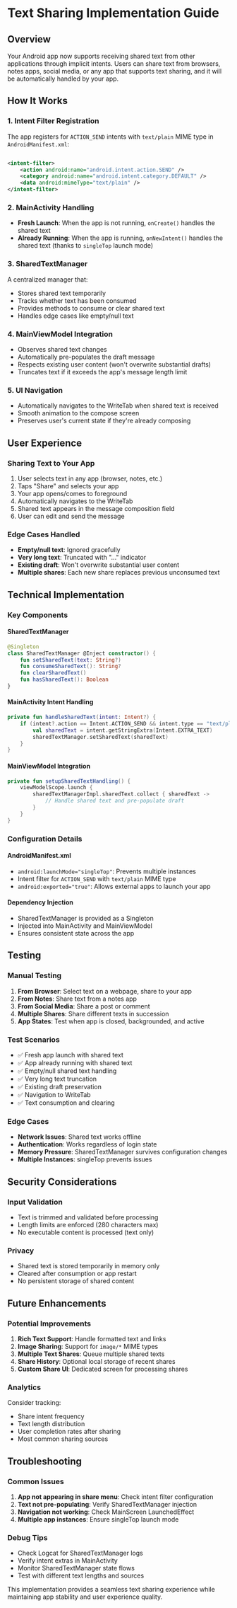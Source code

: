 # Text Sharing Implementation Guide

## Overview

Your Android app now supports receiving shared text from other applications through implicit intents. Users can share text from browsers,
notes apps, social media, or any app that supports text sharing, and it will be automatically handled by your app.

## How It Works

### 1. Intent Filter Registration

The app registers for `ACTION_SEND` intents with `text/plain` MIME type in `AndroidManifest.xml`:

```xml

<intent-filter>
    <action android:name="android.intent.action.SEND" />
    <category android:name="android.intent.category.DEFAULT" />
    <data android:mimeType="text/plain" />
</intent-filter>
```

### 2. MainActivity Handling

- **Fresh Launch**: When the app is not running, `onCreate()` handles the shared text
- **Already Running**: When the app is running, `onNewIntent()` handles the shared text (thanks to `singleTop` launch mode)

### 3. SharedTextManager

A centralized manager that:

- Stores shared text temporarily
- Tracks whether text has been consumed
- Provides methods to consume or clear shared text
- Handles edge cases like empty/null text

### 4. MainViewModel Integration

- Observes shared text changes
- Automatically pre-populates the draft message
- Respects existing user content (won't overwrite substantial drafts)
- Truncates text if it exceeds the app's message length limit

### 5. UI Navigation

- Automatically navigates to the WriteTab when shared text is received
- Smooth animation to the compose screen
- Preserves user's current state if they're already composing

## User Experience

### Sharing Text to Your App

1. User selects text in any app (browser, notes, etc.)
2. Taps "Share" and selects your app
3. Your app opens/comes to foreground
4. Automatically navigates to the WriteTab
5. Shared text appears in the message composition field
6. User can edit and send the message

### Edge Cases Handled

- **Empty/null text**: Ignored gracefully
- **Very long text**: Truncated with "..." indicator
- **Existing draft**: Won't overwrite substantial user content
- **Multiple shares**: Each new share replaces previous unconsumed text

## Technical Implementation

### Key Components

#### SharedTextManager

```kotlin
@Singleton
class SharedTextManager @Inject constructor() {
    fun setSharedText(text: String?)
    fun consumeSharedText(): String?
    fun clearSharedText()
    fun hasSharedText(): Boolean
}
```

#### MainActivity Intent Handling

```kotlin
private fun handleSharedText(intent: Intent?) {
    if (intent?.action == Intent.ACTION_SEND && intent.type == "text/plain") {
        val sharedText = intent.getStringExtra(Intent.EXTRA_TEXT)
        sharedTextManager.setSharedText(sharedText)
    }
}
```

#### MainViewModel Integration

```kotlin
private fun setupSharedTextHandling() {
    viewModelScope.launch {
        sharedTextManagerImpl.sharedText.collect { sharedText ->
            // Handle shared text and pre-populate draft
        }
    }
}
```

### Configuration Details

#### AndroidManifest.xml

- `android:launchMode="singleTop"`: Prevents multiple instances
- Intent filter for `ACTION_SEND` with `text/plain` MIME type
- `android:exported="true"`: Allows external apps to launch your app

#### Dependency Injection

- SharedTextManager is provided as a Singleton
- Injected into MainActivity and MainViewModel
- Ensures consistent state across the app

## Testing

### Manual Testing

1. **From Browser**: Select text on a webpage, share to your app
2. **From Notes**: Share text from a notes app
3. **From Social Media**: Share a post or comment
4. **Multiple Shares**: Share different texts in succession
5. **App States**: Test when app is closed, backgrounded, and active

### Test Scenarios

- ✅ Fresh app launch with shared text
- ✅ App already running with shared text
- ✅ Empty/null shared text handling
- ✅ Very long text truncation
- ✅ Existing draft preservation
- ✅ Navigation to WriteTab
- ✅ Text consumption and clearing

### Edge Cases

- **Network Issues**: Shared text works offline
- **Authentication**: Works regardless of login state
- **Memory Pressure**: SharedTextManager survives configuration changes
- **Multiple Instances**: singleTop prevents issues

## Security Considerations

### Input Validation

- Text is trimmed and validated before processing
- Length limits are enforced (280 characters max)
- No executable content is processed (text only)

### Privacy

- Shared text is stored temporarily in memory only
- Cleared after consumption or app restart
- No persistent storage of shared content

## Future Enhancements

### Potential Improvements

1. **Rich Text Support**: Handle formatted text and links
2. **Image Sharing**: Support for `image/*` MIME types
3. **Multiple Text Shares**: Queue multiple shared texts
4. **Share History**: Optional local storage of recent shares
5. **Custom Share UI**: Dedicated screen for processing shares

### Analytics

Consider tracking:

- Share intent frequency
- Text length distribution
- User completion rates after sharing
- Most common sharing sources

## Troubleshooting

### Common Issues

1. **App not appearing in share menu**: Check intent filter configuration
2. **Text not pre-populating**: Verify SharedTextManager injection
3. **Navigation not working**: Check MainScreen LaunchedEffect
4. **Multiple app instances**: Ensure singleTop launch mode

### Debug Tips

- Check Logcat for SharedTextManager logs
- Verify intent extras in MainActivity
- Monitor SharedTextManager state flows
- Test with different text lengths and sources

This implementation provides a seamless text sharing experience while maintaining app stability and user experience quality.
